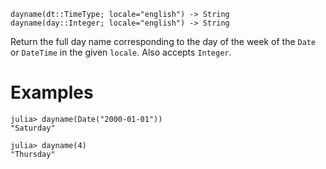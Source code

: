 ```
dayname(dt::TimeType; locale="english") -> String
dayname(day::Integer; locale="english") -> String
```

Return the full day name corresponding to the day of the week of the `Date` or `DateTime` in the given `locale`. Also accepts `Integer`.

# Examples

```jldoctest
julia> dayname(Date("2000-01-01"))
"Saturday"

julia> dayname(4)
"Thursday"
```
